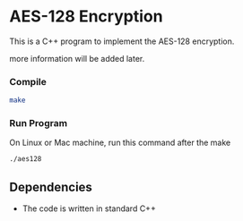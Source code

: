 # AES-128 Encryption 

This is a C++ program to implement the AES-128 encryption.

more information will be added later.

### Compile
```sh
make 
```

### Run Program
On Linux or Mac machine, run this command after the make
```sh
./aes128
```

## Dependencies

+ The code is written in standard C++
